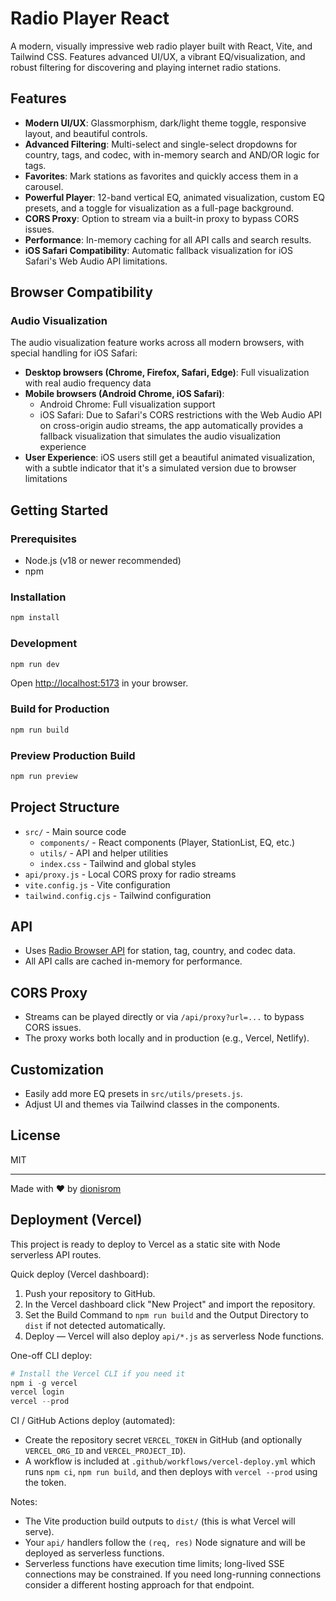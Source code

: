 # Radio Player React

A modern, visually impressive web radio player built with React, Vite, and Tailwind CSS. Features advanced UI/UX, a vibrant EQ/visualization, and robust filtering for discovering and playing internet radio stations.

## Features

- **Modern UI/UX**: Glassmorphism, dark/light theme toggle, responsive layout, and beautiful controls.
- **Advanced Filtering**: Multi-select and single-select dropdowns for country, tags, and codec, with in-memory search and AND/OR logic for tags.
- **Favorites**: Mark stations as favorites and quickly access them in a carousel.
- **Powerful Player**: 12-band vertical EQ, animated visualization, custom EQ presets, and a toggle for visualization as a full-page background.
- **CORS Proxy**: Option to stream via a built-in proxy to bypass CORS issues.
- **Performance**: In-memory caching for all API calls and search results.
- **iOS Safari Compatibility**: Automatic fallback visualization for iOS Safari's Web Audio API limitations.

## Browser Compatibility

### Audio Visualization

The audio visualization feature works across all modern browsers, with special handling for iOS Safari:

- **Desktop browsers (Chrome, Firefox, Safari, Edge)**: Full visualization with real audio frequency data
- **Mobile browsers (Android Chrome, iOS Safari)**: 
  - Android Chrome: Full visualization support
  - iOS Safari: Due to Safari's CORS restrictions with the Web Audio API on cross-origin audio streams, the app automatically provides a fallback visualization that simulates the audio visualization experience
- **User Experience**: iOS users still get a beautiful animated visualization, with a subtle indicator that it's a simulated version due to browser limitations

## Getting Started

### Prerequisites
- Node.js (v18 or newer recommended)
- npm

### Installation

```sh
npm install
```

### Development

```sh
npm run dev
```

Open [http://localhost:5173](http://localhost:5173) in your browser.

### Build for Production

```sh
npm run build
```

### Preview Production Build

```sh
npm run preview
```

## Project Structure

- `src/` - Main source code
  - `components/` - React components (Player, StationList, EQ, etc.)
  - `utils/` - API and helper utilities
  - `index.css` - Tailwind and global styles
- `api/proxy.js` - Local CORS proxy for radio streams
- `vite.config.js` - Vite configuration
- `tailwind.config.cjs` - Tailwind configuration

## API
- Uses [Radio Browser API](https://www.radio-browser.info/) for station, tag, country, and codec data.
- All API calls are cached in-memory for performance.

## CORS Proxy
- Streams can be played directly or via `/api/proxy?url=...` to bypass CORS issues.
- The proxy works both locally and in production (e.g., Vercel, Netlify).

## Customization
- Easily add more EQ presets in `src/utils/presets.js`.
- Adjust UI and themes via Tailwind classes in the components.

## License
MIT

---

Made with ❤️ by [dionisrom](https://github.com/dionisrom)

## Deployment (Vercel)

This project is ready to deploy to Vercel as a static site with Node serverless API routes.

Quick deploy (Vercel dashboard):

1. Push your repository to GitHub.
2. In the Vercel dashboard click "New Project" and import the repository.
3. Set the Build Command to `npm run build` and the Output Directory to `dist` if not detected automatically.
4. Deploy — Vercel will also deploy `api/*.js` as serverless Node functions.

One-off CLI deploy:

```powershell
# Install the Vercel CLI if you need it
npm i -g vercel
vercel login
vercel --prod
```

CI / GitHub Actions deploy (automated):

- Create the repository secret `VERCEL_TOKEN` in GitHub (and optionally `VERCEL_ORG_ID` and `VERCEL_PROJECT_ID`).
- A workflow is included at `.github/workflows/vercel-deploy.yml` which runs `npm ci`, `npm run build`, and then deploys with `vercel --prod` using the token.

Notes:

- The Vite production build outputs to `dist/` (this is what Vercel will serve).
- Your `api/` handlers follow the `(req, res)` Node signature and will be deployed as serverless functions.
- Serverless functions have execution time limits; long-lived SSE connections may be constrained. If you need long-running connections consider a different hosting approach for that endpoint.
